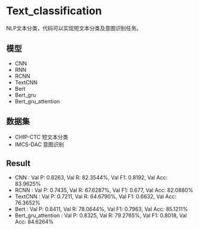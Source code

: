 # Text_classification
NLP文本分类，代码可以实现短文本分类及意图识别任务。

## 模型
* CNN
* RNN
* RCNN
* TextCNN
* Bert
* Bert_gru
* Bert_gru_attention

##  数据集
* CHIP-CTC  短文本分类
* IMCS-DAC  意图识别

## Result
* CNN                 :   Val P: 0.8263,  Val R: 82.3544%,  Val F1: 0.8192,  Val Acc: 83.9625%
* RCNN                :   Val P: 0.7435,  Val R: 67.6287%,  Val F1: 0.677,  Val Acc: 82.0880%
* TextCNN             :   Val P: 0.7211,  Val R: 64.6790%,  Val F1: 0.6632,  Val Acc: 76.3652%
* Bert                :   Val P: 0.8411,  Val R: 78.0644%,  Val F1: 0.7963,  Val Acc: 85.1211%
* Bert_gru_attention  :    Val P: 0.8325,  Val R: 79.2765%,  Val F1: 0.8018,  Val Acc: 84.6264%
